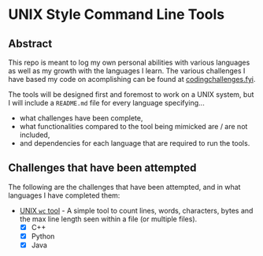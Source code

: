 # UNIX Style Command Line Tools

## Abstract

This repo is meant to log my own personal abilities with various languages as well as my growth with the languages I learn. The various challenges I have based my code on acomplishing can be found at [codingchallenges.fyi](https://codingchallenges.fyi/challenges/intro).

The tools will be designed first and foremost to work on a UNIX system, but I will include a `README.md` file for every language specifying...
* what challenges have been complete,
* what functionalities compared to the tool being mimicked are / are not included,
* and dependencies for each language that are required to run the tools.

## Challenges that have been attempted

The following are the challenges that have been attempted, and in what languages I have completed them:

* [UNIX `wc` tool](https://codingchallenges.fyi/challenges/challenge-wc/) - A simple tool to count lines, words, characters, bytes and the max line length seen within a file (or multiple files).
    - [x] C++
    - [x] Python
    - [x] Java